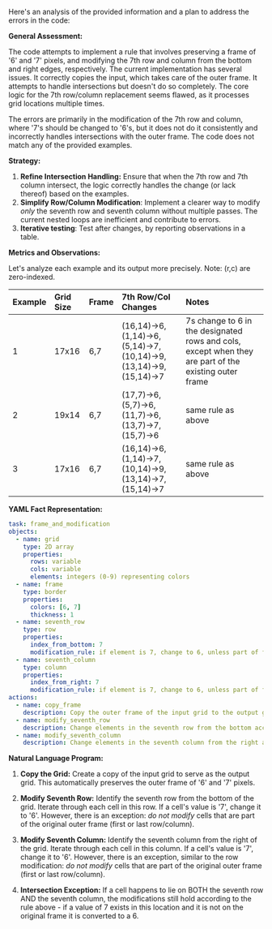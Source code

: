 Here's an analysis of the provided information and a plan to address the errors in the code:

**General Assessment:**

The code attempts to implement a rule that involves preserving a frame of '6' and '7' pixels, and modifying the 7th row and column from the bottom and right edges, respectively. The current implementation has several issues. It correctly copies the input, which takes care of the outer frame. It attempts to handle intersections but doesn't do so completely. The core logic for the 7th row/column replacement seems flawed, as it processes grid locations multiple times.

The errors are primarily in the modification of the 7th row and column, where '7's should be changed to '6's, but it does not do it consistently and incorrectly handles intersections with the outer frame. The code does not match any of the provided examples.

**Strategy:**

1. **Refine Intersection Handling:** Ensure that when the 7th row and 7th column intersect, the logic correctly handles the change (or lack thereof) based on the examples.
2. **Simplify Row/Column Modification**: Implement a clearer way to modify *only* the seventh row and seventh column without multiple passes. The current nested loops are inefficient and contribute to errors.
3. **Iterative testing**: Test after changes, by reporting observations in a table.

**Metrics and Observations:**

Let's analyze each example and its output more precisely. Note: (r,c) are zero-indexed.

| Example | Grid Size | Frame    | 7th Row/Col Changes  | Notes                                                                                                         |
| :------ | :-------- | :------- | :------------------ | :------------------------------------------------------------------------------------------------------------ |
| 1       | 17x16     | 6,7      | (16,14)->6, (1,14)->6,(5,14)->7, (10,14)->9, (13,14)->9, (15,14)->7 | 7s change to 6 in the designated rows and cols, except when they are part of the existing outer frame      |
| 2       | 19x14     | 6,7      | (17,7)->6,(5,7)->6,(11,7)->6,(13,7)->7, (15,7)->6      | same rule as above                                                             |
| 3      | 17x16    | 6,7      | (16,14)->6,(1,14)->7,(10,14)->9, (13,14)->7, (15,14)->7 | same rule as above                                                           |

**YAML Fact Representation:**


```yaml
task: frame_and_modification
objects:
  - name: grid
    type: 2D array
    properties:
      rows: variable
      cols: variable
      elements: integers (0-9) representing colors
  - name: frame
    type: border
    properties:
      colors: [6, 7]
      thickness: 1
  - name: seventh_row
    type: row
    properties:
      index_from_bottom: 7
      modification_rule: if element is 7, change to 6, unless part of frame.
  - name: seventh_column
    type: column
    properties:
      index_from_right: 7
      modification_rule: if element is 7, change to 6, unless part of frame.
actions:
  - name: copy_frame
    description: Copy the outer frame of the input grid to the output grid.
  - name: modify_seventh_row
    description: Change elements in the seventh row from the bottom according to the modification rule.
  - name: modify_seventh_column
    description: Change elements in the seventh column from the right according to the modification rule.
```


**Natural Language Program:**

1.  **Copy the Grid:** Create a copy of the input grid to serve as the output grid. This automatically preserves the outer frame of '6' and '7' pixels.

2.  **Modify Seventh Row:** Identify the seventh row from the bottom of the grid. Iterate through each cell in this row. If a cell's value is '7', change it to '6'. However, there is an exception: *do not modify* cells that are part of the original outer frame (first or last row/column).

3.  **Modify Seventh Column:** Identify the seventh column from the right of the grid. Iterate through each cell in this column. If a cell's value is '7', change it to '6'. However, there is an exception, similar to the row modification: *do not modify* cells that are part of the original outer frame (first or last row/column).
4. **Intersection Exception:** If a cell happens to lie on BOTH the seventh row AND the seventh column, the modifications still hold according to the rule above - if a value of 7 exists in this location and it is not on the original frame it is converted to a 6.

